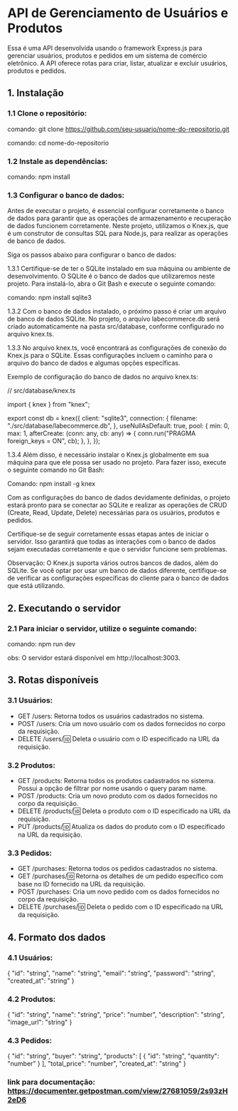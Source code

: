 # API de Gerenciamento de Usuários e Produtos

Essa é uma API desenvolvida usando o framework Express.js para gerenciar usuários, produtos e pedidos em um sistema de comércio eletrônico. A API oferece rotas para criar, listar, atualizar e excluir usuários, produtos e pedidos.

## 1. Instalação

### 1.1 Clone o repositório:

comando: git clone https://github.com/seu-usuario/nome-do-repositorio.git

comando: cd nome-do-repositorio

### 1.2 Instale as dependências:

comando: npm install

### 1.3 Configurar o banco de dados:

Antes de executar o projeto, é essencial configurar corretamente o banco de dados para garantir que as operações de armazenamento e recuperação de dados funcionem corretamente. Neste projeto, utilizamos o Knex.js, que é um construtor de consultas SQL para Node.js, para realizar as operações de banco de dados.

Siga os passos abaixo para configurar o banco de dados:

1.3.1 Certifique-se de ter o SQLite instalado em sua máquina ou ambiente de desenvolvimento. O SQLite é o banco de dados que utilizaremos neste projeto.  Para instalá-lo, abra o Git Bash e execute o seguinte comando:

comando: npm install sqlite3

1.3.2 Com o banco de dados instalado, o próximo passo é criar um arquivo de banco de dados SQLite. No projeto, o arquivo labecommerce.db será criado automaticamente na pasta src/database, conforme configurado no arquivo knex.ts.

1.3.3 No arquivo knex.ts, você encontrará as configurações de conexão do Knex.js para o SQLite. Essas configurações incluem o caminho para o arquivo do banco de dados e algumas opções específicas.

Exemplo de configuração do banco de dados no arquivo knex.ts: 

// src/database/knex.ts

import { knex } from "knex";

export const db = knex({
  client: "sqlite3", 
  connection: {
    filename: "./src/database/labecommerce.db",
  },
  useNullAsDefault: true, 
  pool: {
    min: 0, 
    max: 1, 
    afterCreate: (conn: any, cb: any) => {
      conn.run("PRAGMA foreign_keys = ON", cb);
    }, 
  },
});

1.3.4 Além disso, é necessário instalar o Knex.js globalmente em sua máquina para que ele possa ser usado no projeto. Para fazer isso, execute o seguinte comando no Git Bash:

Comando: npm install -g knex

Com as configurações do banco de dados devidamente definidas, o projeto estará pronto para se conectar ao SQLite e realizar as operações de CRUD (Create, Read, Update, Delete) necessárias para os usuários, produtos e pedidos.

Certifique-se de seguir corretamente essas etapas antes de iniciar o servidor. Isso garantirá que todas as interações com o banco de dados sejam executadas corretamente e que o servidor funcione sem problemas.

Observação: O Knex.js suporta vários outros bancos de dados, além do SQLite. Se você optar por usar um banco de dados diferente, certifique-se de verificar as configurações específicas do cliente para o banco de dados que está utilizando.

## 2. Executando o servidor

### 2.1 Para iniciar o servidor, utilize o seguinte comando:

comando: npm run dev

obs: O servidor estará disponível em http://localhost:3003.

## 3. Rotas disponíveis

### 3.1 Usuários:

- GET /users: Retorna todos os usuários cadastrados no sistema.
- POST /users: Cria um novo usuário com os dados fornecidos no corpo da requisição.
- DELETE /users/:id: Deleta o usuário com o ID especificado na URL da requisição.

### 3.2 Produtos:

- GET /products: Retorna todos os produtos cadastrados no sistema. Possui a opção de filtrar por nome usando o query param name.
- POST /products: Cria um novo produto com os dados fornecidos no corpo da requisição.
- DELETE /products/:id: Deleta o produto com o ID especificado na URL da requisição.
- PUT /products/:id: Atualiza os dados do produto com o ID especificado na URL da requisição.

### 3.3 Pedidos:

- GET /purchases: Retorna todos os pedidos cadastrados no sistema.
- GET /purchases/:id: Retorna os detalhes de um pedido específico com base no ID fornecido na URL da requisição.
- POST /purchases: Cria um novo pedido com os dados fornecidos no corpo da requisição.
- DELETE /purchases/:id: Deleta o pedido com o ID especificado na URL da requisição.

## 4. Formato dos dados

### 4.1 Usuários:

{
"id": "string",
"name": "string",
"email": "string",
"password": "string",
"created_at": "string"
}

### 4.2 Produtos:

{
"id": "string",
"name": "string",
"price": "number",
"description": "string",
"image_url": "string"
}

### 4.3 Pedidos:

{
"id": "string",
"buyer": "string",
"products": [
{
"id": "string",
"quantity": "number"
}
],
"total_price": "number",
"created_at": "string"
}

### link para documentação: https://documenter.getpostman.com/view/27681059/2s93zH2eD6
